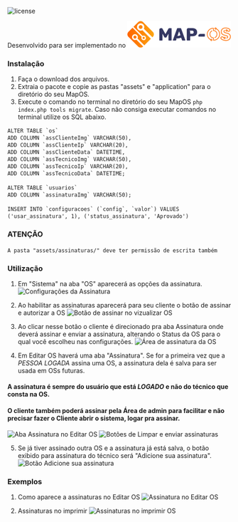 
![license](https://img.shields.io/badge/license-MIT-green.svg?longCache=true&style=flat-square)

Desenvolvido para ser implementado no [<img src="https://raw.githubusercontent.com/RamonSilva20/mapos/master/assets/img/logo.png" alt="MapOS">](https://github.com/RamonSilva20/mapos)

### Instalação

1. Faça o download dos arquivos.
2. Extraia o pacote e copie as pastas "assets" e "application" para o diretório do seu MapOS.
3. Execute o comando no terminal no diretório do seu MapOS `php index.php tools migrate`. Caso não consiga executar comandos no terminal utilize os SQL abaixo.
```
ALTER TABLE `os`
ADD COLUMN `assClienteImg` VARCHAR(50),
ADD COLUMN `assClienteIp` VARCHAR(20),
ADD COLUMN `assClienteData` DATETIME,
ADD COLUMN `assTecnicoImg` VARCHAR(50),
ADD COLUMN `assTecnicoIp` VARCHAR(20),
ADD COLUMN `assTecnicoData` DATETIME;

ALTER TABLE `usuarios`
ADD COLUMN `assinaturaImg` VARCHAR(50);

INSERT INTO `configuracoes` (`config`, `valor`) VALUES ('usar_assinatura', 1), ('status_assinatura', 'Aprovado')
```

### ATENÇÃO
`A pasta "assets/assinaturas/" deve ter permissão de escrita também`

### Utilização

1. Em "Sistema" na aba "OS" aparecerá as opções da assinatura.
![Configurações da Assinatura](https://i.imgur.com/gnprb6l.png)

2. Ao habilitar as assinaturas aparecerá para seu cliente o botão de assinar e autorizar a OS
![Botão de assinar no vizualizar OS](https://i.imgur.com/WOJ0tmA.png)

3. Ao clicar nesse botão o cliente é direcionado pra aba Assinatura onde deverá assinar e enviar a assinatura, alterando o Status da OS para o qual você escolheu nas configurações.
![Área de assinatura da OS](https://i.imgur.com/EOXoQ2g.png)

4. Em Editar OS haverá uma aba "Assinatura". Se for a primeira vez que a *PESSOA LOGADA* assina uma OS, a assinatura dela é salva para ser usada em OSs futuras.
#### A assinatura é sempre do usuário que está *LOGADO* e não do técnico que consta na OS.
#### O cliente também poderá assinar pela Área de admin para facilitar e não precisar fazer o Cliente abrir o sistema, logar pra assinar.
![Aba Assinatura no Editar OS](https://i.imgur.com/J6zjr9r.png)
![Botões de Limpar e enviar assinaturas](https://i.imgur.com/v2d40iR.png)

5. Se já tiver assinado outra OS e a assinatura já está salva, o botão exibido para assinatura do técnico será "Adicione sua assinatura".
![Botão Adicione sua assinatura](https://i.imgur.com/cfp6pyg.png)

### Exemplos
1. Como aparece a assinaturas no Editar OS
![Assinatura no Editar OS](https://i.imgur.com/v2d40iR.png)

2. Assinaturas no imprimir
![Assinaturas no imprimir OS](https://i.imgur.com/v2d40iR.png)